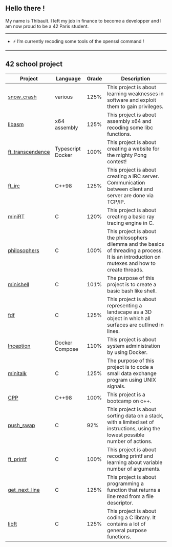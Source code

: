 ## Hello there !

My name is Thibault. I left my job in finance to become a developper and I am now proud to be a 42 Paris student. 

---
- ⚡ I’m currently recoding some tools of the openssl command !
---
## 42 school project

| Project  |Language| Grade          | Description|
| -------- |--------| -------------- |------------|
|[snow_crash](https://github.com/Noulens/snow_crash)|various|125%|This project is about learning weaknesses in software and exploit them to gain privileges.
|[libasm](https://github.com/Noulens/libasm)|x64 assembly|125%|This project is about assembly x64 and recoding some libc functions.
|[ft_transcendence](https://github.com/Noulens/ft_transcendence)|Typescript Docker|100%|This project is about creating a website for the mighty Pong contest!
|[ft_irc](https://github.com/Noulens/ft_irc "ft_irc")|C++98|125%|This project is about creating a IRC server. Communication between client and server are done via TCP/IP.
|[miniRT](https://github.com/Noulens/miniRT "miniRT")|C|120%|This project is about creating a basic ray tracing engine in C.
|[philosophers](https://github.com/Noulens/philosophers "philosophers")|C|100%|This project is about the philosophers dilemma and the basics of threading a process. It is an introduction on mutexes and how to create threads.
|[minishell](https://github.com/Noulens/minishell "minishell") |C|101%|The purpose of this project is to create a basic bash like shell.
|[fdf](https://github.com/Noulens/FdF "fdf") |C| 125% | This project is about representing a landscape as a 3D object in which all surfaces are outlined in lines.
|[Inception](https://github.com/Noulens/Inception "Inception") |Docker Compose| 110% |This project is about system administration by using Docker.
|[minitalk](https://github.com/Noulens/minitalk "minitalk") |C| 125% |The purpose of this project is to code a small data exchange program using UNIX signals.
|[CPP](https://github.com/Noulens/CPP_Modules "CPP")|C++98|100%|This project is a bootcamp on c++.
|[push_swap](https://github.com/Noulens/push_swap "push_swap") |C| 92% | This project is about sorting data on a stack, with a limited set of instructions, using the lowest possible number of actions.
|[ft_printf](https://github.com/Noulens/ft_printf "ft_printf") |C| 100%           | This project is about recoding printf and learning about variable number of arguments.
|[get_next_line](https://github.com/Noulens/get_next_line "GNL") |C| 125% | This project is about programming a function that returns a line read from a file descriptor.
|[libft](https://github.com/Noulens/libft "libft")    |C| 125%           | This project is about coding a C library. It contains a lot of general purpose functions.


<!--
**Noulens/Noulens** is a ✨ _special_ ✨ repository because its `README.md` (this file) appears on your GitHub profile.

Here are some ideas to get you started:

- 🔭 I’m currently working on ...
- 🌱 I’m currently learning ...
- 👯 I’m looking to collaborate on ...
- 🤔 I’m looking for help with ...
- 💬 Ask me about ...
- 📫 How to reach me: ...
- ⚡ Fun fact: ...
-->
